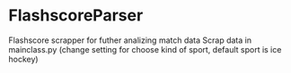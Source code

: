 # FlashscoreParser
Flashscore scrapper for futher analizing match data
Scrap data in mainclass.py (change setting for choose kind of sport, default sport is ice hockey) 
